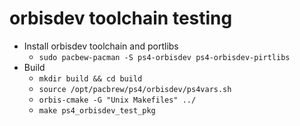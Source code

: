 # orbisdev toolchain testing

- Install orbisdev toolchain and portlibs
  - `sudo pacbew-pacman -S ps4-orbisdev ps4-orbisdev-pirtlibs`
- Build
    - `mkdir build && cd build`
    - `source /opt/pacbrew/ps4/orbisdev/ps4vars.sh`
    - `orbis-cmake -G "Unix Makefiles" ../`
    - `make ps4_orbisdev_test_pkg`
